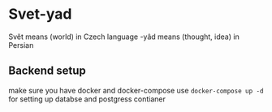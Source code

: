 # Svet-yad
Svět means (world) in Czech language -yâd means (thought, idea) in Persian

## Backend setup
make sure you have docker and docker-compose
use `docker-compose up -d` for setting up databse and postgress contianer